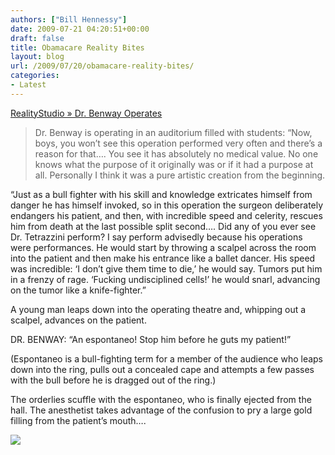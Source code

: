 ```yaml
---
authors: ["Bill Hennessy"]
date: 2009-07-21 04:20:51+00:00
draft: false
title: Obamacare Reality Bites
layout: blog
url: /2009/07/20/obamacare-reality-bites/
categories:
- Latest
---
```


[RealityStudio » Dr. Benway Operates](https://realitystudio.org/texts/naked-lunch/benway-operates/)  


> Dr. Benway is operating in an auditorium filled with students: “Now, boys, you won’t see this operation performed very often and there’s a reason for that…. You see it has absolutely no medical value. No one knows what the purpose of it originally was or if it had a purpose at all. Personally I think it was a pure artistic creation from the beginning.  
  
“Just as a bull fighter with his skill and knowledge extricates himself from danger he has himself invoked, so in this operation the surgeon deliberately endangers his patient, and then, with incredible speed and celerity, rescues him from death at the last possible split second…. Did any of you ever see Dr. Tetrazzini perform? I say perform advisedly because his operations were performances. He would start by throwing a scalpel across the room into the patient and then make his entrance like a ballet dancer. His speed was incredible: ‘I don’t give them time to die,’ he would say. Tumors put him in a frenzy of rage. ‘Fucking undisciplined cells!’ he would snarl, advancing on the tumor like a knife-fighter.”  
  
A young man leaps down into the operating theatre and, whipping out a scalpel, advances on the patient.  
  
DR. BENWAY: “An espontaneo! Stop him before he guts my patient!”  
  
(Espontaneo is a bull-fighting term for a member of the audience who leaps down into the ring, pulls out a concealed cape and attempts a few passes with the bull before he is dragged out of the ring.)  
  
The orderlies scuffle with the espontaneo, who is finally ejected from the hall. The anesthetist takes advantage of the confusion to pry a large gold filling from the patient’s mouth….

  
  


![](https://img.zemanta.com/pixy.gif?x-id=13a2d2b6-9c32-8b62-9e20-cb5e79519656)

